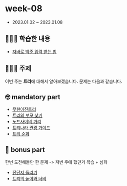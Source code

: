 # week-08

-   2023.01.02 ~ 2023.01.08

## 🧑🏻‍💻 학습한 내용

- [자바로 백준 입력 받는 법](https://ejaee.github.io/2023-1-4-Java-BOJ-input/)

## 🧑🏻‍💻 주제

이번 주는 **트리**에 대해서 알아보겠습니다.
문제는 다음과 같습니다.

## 🤓 mandatory part

-   [무한이진트리](https://www.acmicpc.net/problem/2078)
-   [트리의 부모 찾기](https://www.acmicpc.net/problem/11725)
-   [노드사이의 거리](https://www.acmicpc.net/problem/1240)
-   [트리나라 관광 가이드](https://www.acmicpc.net/problem/15805)
-   [트리 순회](https://www.acmicpc.net/problem/22856)

## 🧐 bonus part

한번 도전해볼만 한 문제 -> 저번 주에 했던거 복습 + 심화

-   [전단지 돌리기](https://www.acmicpc.net/problem/19542)
-   [트리의 높이와 너비](https://www.acmicpc.net/problem/2250)

